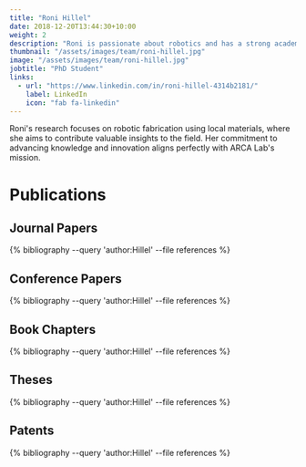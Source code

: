 ```yaml
---
title: "Roni Hillel"
date: 2018-12-20T13:44:30+10:00
weight: 2
description: "Roni is passionate about robotics and has a strong academic record in engineering."
thumbnail: "/assets/images/team/roni-hillel.jpg"
image: "/assets/images/team/roni-hillel.jpg"
jobtitle: "PhD Student"
links:
  - url: "https://www.linkedin.com/in/roni-hillel-4314b2181/"
    label: LinkedIn
    icon: "fab fa-linkedin"
---
```


Roni's research focuses on robotic fabrication using local materials, where she aims to contribute valuable insights to the field. Her commitment to advancing knowledge and innovation aligns perfectly with ARCA Lab's mission.

# Publications

## Journal Papers 

{% bibliography --query 'author:Hillel' --file references %}

## Conference Papers

{% bibliography --query 'author:Hillel' --file references %}

## Book Chapters

{% bibliography --query 'author:Hillel' --file references %}

## Theses 

{% bibliography --query 'author:Hillel' --file references %}

## Patents 

{% bibliography --query 'author:Hillel' --file references %}




